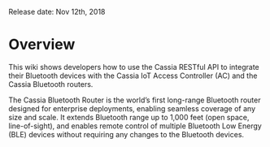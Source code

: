 [comment]: # (Change the release date after this guide is completed.)
Release date: Nov 12th, 2018

[comment]: # (Comments in this Markdown file are based on this: https://stackoverflow.com/questions/4823468/comments-in-markdown)

# Overview
This wiki shows developers how to use the Cassia RESTful API to integrate their
Bluetooth devices with the Cassia IoT Access Controller (AC) and the Cassia Bluetooth
routers.

The Cassia Bluetooth Router is the world’s first long-range Bluetooth router designed for
enterprise deployments, enabling seamless coverage of any size and scale. It extends
Bluetooth range up to 1,000 feet (open space, line-of-sight), and enables remote control of
multiple Bluetooth Low Energy (BLE) devices without requiring any changes to the Bluetooth
devices.

